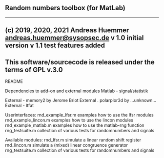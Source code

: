 ## Random numbers toolbox (for MatLab)
------------------------------------------------------------------------
  (c) 2019, 2020, 2021 Andreas Huemmer <andreas.huemmer@sysopsec.de>
  v 1.0     initial version 
  v 1.1     test features added
------------------------------------------------------------------------
This software/sourcecode is released under the terms of GPL v.3.0
------------------------------------------------------------------------
README

Dependencies to add-on and external modules
Matlab -  signal/statistik

External - memory2 by Jerome Briot
External . polarplor3d by ...unknown...
External - ltfat



Userinterfaces:
rnd_example_lfsr.m      examples how to use the lfsr modules
rnd_example_lincon.m    examples how to use the lincon modules
rnd_example_matlab.m    examples how to use the matlab-rng function
rng_testsuite.m         collection of various tests for randomnumbers and signals

Available modules:
rnd_lfsr.m          simulate a linear random shift register
rnd_lincon.m        simulate a (mixed) linear congruence generator
rng_testsuite.m     collection of various tests for randomnumbers and signals

